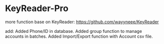 # KeyReader-Pro

more function base on KeyReader:
  https://github.com/wayyneee/KeyReader

add:
  Added Phone/ID in database.
  Added group function to manage accounts in batches.
  Added Import/Export function with Account csv file.
  
